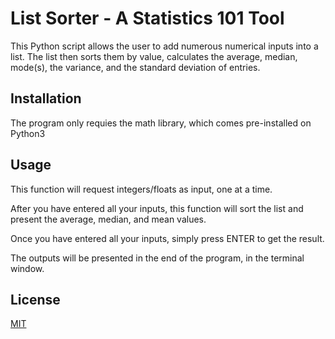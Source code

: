 # List Sorter - A Statistics 101 Tool

This Python script allows the user to add numerous numerical inputs into a list. The list then sorts them by value, calculates the average, median, mode(s), the variance, and the standard deviation of entries. 

## Installation

The program only requies the math library, which comes pre-installed on Python3


## Usage

This function will request integers/floats as input, one at a time.

After you have entered all your inputs, this function will sort the list 
and present the average, median, and mean values.

Once you have entered all your inputs, simply press ENTER to get the result.

The outputs will be presented in the end of the program, in the terminal window.

## License
[MIT](./LICENSE.txt)

